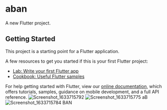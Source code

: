 # aban

A new Flutter project.

## Getting Started

This project is a starting point for a Flutter application.

A few resources to get you started if this is your first Flutter project:

- [Lab: Write your first Flutter app](https://flutter.dev/docs/get-started/codelab)
- [Cookbook: Useful Flutter samples](https://flutter.dev/docs/cookbook)

For help getting started with Flutter, view our
[online documentation](https://flutter.dev/docs), which offers tutorials,
samples, guidance on mobile development, and a full API reference.
![Screenshot_1633715792](https://user-images.githubusercontent.com/72673873/235195770-e80380ca-fb6a-44e5-8f6d-e3a8a4da1816.png) ![Screenshot_1633715775](https://user-images.githubusercontent.com/72673873/235195782-8c8ec386-fdab-4f84-8dff-ed4ade68fcb7.png)
aB ![Screenshot_1633715784](https://user-images.githubusercontent.com/72673873/235195799-e4db58f7-3ec0-481b-b966-8847d00d4ab2.png)
BAN 
